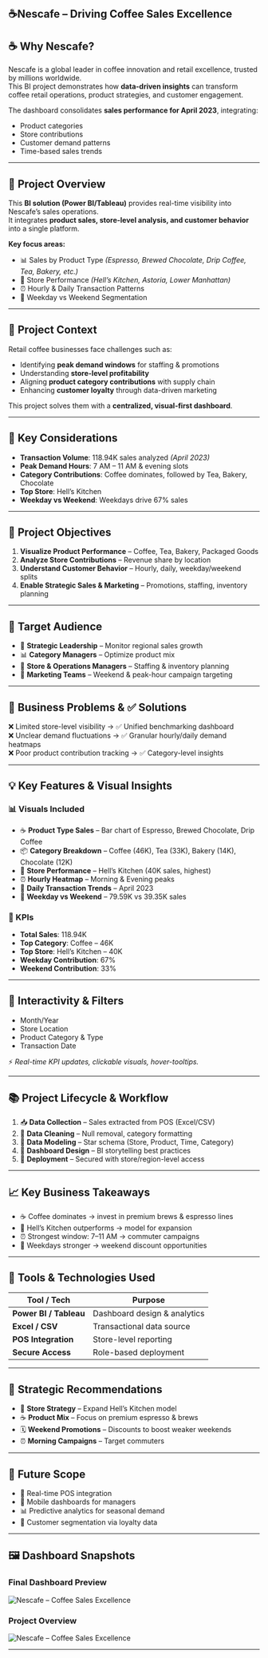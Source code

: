 ## ☕Nescafe – Driving Coffee Sales Excellence

## ☕ Why Nescafe?
Nescafe is a global leader in coffee innovation and retail excellence, trusted by millions worldwide.  
This BI project demonstrates how **data-driven insights** can transform coffee retail operations, product strategies, and customer engagement.  

The dashboard consolidates **sales performance for April 2023**, integrating:  

- Product categories  
- Store contributions  
- Customer demand patterns  
- Time-based sales trends  

---

## 🧩 Project Overview
This **BI solution (Power BI/Tableau)** provides real-time visibility into Nescafe’s sales operations.  
It integrates **product sales, store-level analysis, and customer behavior** into a single platform.  

**Key focus areas:**  

- 📊 Sales by Product Type *(Espresso, Brewed Chocolate, Drip Coffee, Tea, Bakery, etc.)*  
- 🏢 Store Performance *(Hell’s Kitchen, Astoria, Lower Manhattan)*  
- ⏰ Hourly & Daily Transaction Patterns  
- 📆 Weekday vs Weekend Segmentation  

---

## 🏢 Project Context
Retail coffee businesses face challenges such as:  

- Identifying **peak demand windows** for staffing & promotions  
- Understanding **store-level profitability**  
- Aligning **product category contributions** with supply chain  
- Enhancing **customer loyalty** through data-driven marketing  

This project solves them with a **centralized, visual-first dashboard**.  

---

## 🧠 Key Considerations
- **Transaction Volume**: 118.94K sales analyzed *(April 2023)*  
- **Peak Demand Hours**: 7 AM – 11 AM & evening slots  
- **Category Contributions**: Coffee dominates, followed by Tea, Bakery, Chocolate  
- **Top Store**: Hell’s Kitchen  
- **Weekday vs Weekend**: Weekdays drive 67% sales  

---

## 🎯 Project Objectives
1. **Visualize Product Performance** – Coffee, Tea, Bakery, Packaged Goods  
2. **Analyze Store Contributions** – Revenue share by location  
3. **Understand Customer Behavior** – Hourly, daily, weekday/weekend splits  
4. **Enable Strategic Sales & Marketing** – Promotions, staffing, inventory planning  

---

## 👥 Target Audience
- 🎯 **Strategic Leadership** – Monitor regional sales growth  
- 📊 **Category Managers** – Optimize product mix  
- 🏪 **Store & Operations Managers** – Staffing & inventory planning  
- 📢 **Marketing Teams** – Weekend & peak-hour campaign targeting  

---

## 🛑 Business Problems & ✅ Solutions
❌ Limited store-level visibility → ✅ Unified benchmarking dashboard  
❌ Unclear demand fluctuations → ✅ Granular hourly/daily demand heatmaps  
❌ Poor product contribution tracking → ✅ Category-level insights  

---

## 💡 Key Features & Visual Insights

### 📊 Visuals Included

- ☕ **Product Type Sales** – Bar chart of Espresso, Brewed Chocolate, Drip Coffee  
- 📦 **Category Breakdown** – Coffee (46K), Tea (33K), Bakery (14K), Chocolate (12K)  
- 🏢 **Store Performance** – Hell’s Kitchen (40K sales, highest)  
- ⏰ **Hourly Heatmap** – Morning & Evening peaks  
- 📆 **Daily Transaction Trends** – April 2023  
- 🔄 **Weekday vs Weekend** – 79.59K vs 39.35K sales  

### 🎯 KPIs

- **Total Sales**: 118.94K  
- **Top Category**: Coffee – 46K  
- **Top Store**: Hell’s Kitchen – 40K  
- **Weekday Contribution**: 67%  
- **Weekend Contribution**: 33%  

---

## 🧮 Interactivity & Filters
- Month/Year  
- Store Location  
- Product Category & Type  
- Transaction Date  

⚡ *Real-time KPI updates, clickable visuals, hover-tooltips.*  

---

## 📚 Project Lifecycle & Workflow
1. 📥 **Data Collection** – Sales extracted from POS (Excel/CSV)  
2. 🧹 **Data Cleaning** – Null removal, category formatting  
3. 🧩 **Data Modeling** – Star schema (Store, Product, Time, Category)  
4. 🎨 **Dashboard Design** – BI storytelling best practices  
5. 🚀 **Deployment** – Secured with store/region-level access  

---

## 📈 Key Business Takeaways
- ☕ Coffee dominates → invest in premium brews & espresso lines  
- 🏢 Hell’s Kitchen outperforms → model for expansion  
- ⏰ Strongest window: 7–11 AM → commuter campaigns  
- 📆 Weekdays stronger → weekend discount opportunities  

---

## 🧰 Tools & Technologies Used
| Tool / Tech          | Purpose                              |
|----------------------|--------------------------------------|
| **Power BI / Tableau** | Dashboard design & analytics        |
| **Excel / CSV**        | Transactional data source           |
| **POS Integration**    | Store-level reporting               |
| **Secure Access**      | Role-based deployment               |

---

## 🚀 Strategic Recommendations
- 📍 **Store Strategy** – Expand Hell’s Kitchen model  
- ☕ **Product Mix** – Focus on premium espresso & brews  
- 🗓️ **Weekend Promotions** – Discounts to boost weaker weekends  
- ⏰ **Morning Campaigns** – Target commuters  

---

## 🔮 Future Scope
- 📡 Real-time POS integration  
- 📱 Mobile dashboards for managers  
- 📊 Predictive analytics for seasonal demand  
- 🎯 Customer segmentation via loyalty data  

---

## 🖼️ Dashboard Snapshots

### Final Dashboard Preview   
![Nescafe – Coffee Sales Excellence](Nescafe%20%E2%80%93%20Coffee%20Sales%20Excellence.png)


### Project Overview  
![Nescafe – Coffee Sales Excellence](Nescafe%20%E2%80%93%20Coffee%20Sales%20Excellence1.png)

---

